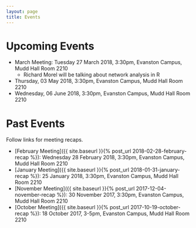```yaml
---
layout: page
title: Events
---
```


# Upcoming Events

* March Meeting: Tuesday 27 March 2018, 3:30pm, Evanston Campus, Mudd Hall Room 2210
  * Richard Morel will be talking about network analysis in R
* Thursday, 03 May 2018, 3:30pm, Evanston Campus, Mudd Hall Room 2210
* Wednesday, 06 June 2018, 3:30pm, Evanston Campus, Mudd Hall Room 2210



# Past Events

Follow links for meeting recaps.

* [February Meeting]({{ site.baseurl }}{% post_url 2018-02-28-february-recap %}): Wednesday 28 February 2018, 3:30pm, Evanston Campus, Mudd Hall Room 2210
* [January Meeting]({{ site.baseurl }}{% post_url 2018-01-31-january-recap %}): 25 January 2018, 3:30pm, Evanston Campus, Mudd Hall Room 2210
* [November Meeting]({{ site.baseurl }}{% post_url 2017-12-04-november-recap %}): 30 November 2017, 3:30pm, Evanston Campus, Mudd Hall Room 2210
* [October Meeting]({{ site.baseurl }}{% post_url 2017-10-19-october-recap %}): 18 October 2017, 3-5pm, Evanston Campus, Mudd Hall Room 2210
